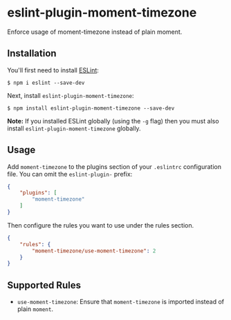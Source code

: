 # eslint-plugin-moment-timezone

Enforce usage of moment-timezone instead of plain moment.

## Installation

You'll first need to install [ESLint](http://eslint.org):

```
$ npm i eslint --save-dev
```

Next, install `eslint-plugin-moment-timezone`:

```
$ npm install eslint-plugin-moment-timezone --save-dev
```

**Note:** If you installed ESLint globally (using the `-g` flag) then you must also install `eslint-plugin-moment-timezone` globally.

## Usage

Add `moment-timezone` to the plugins section of your `.eslintrc` configuration file. You can omit the `eslint-plugin-` prefix:

```json
{
    "plugins": [
        "moment-timezone"
    ]
}
```

Then configure the rules you want to use under the rules section.

```json
{
    "rules": {
        "moment-timezone/use-moment-timezone": 2
    }
}
```

## Supported Rules

* `use-moment-timezone`: Ensure that `moment-timezone` is imported instead of plain `moment`.
